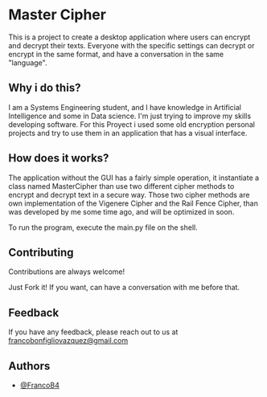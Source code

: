 # Master Cipher

This is a project to create a desktop application where users can encrypt and decrypt their
texts. Everyone with the specific settings can decrypt or encrypt in the same format, 
and have a conversation in the same "language".

## Why i do this?

I am a Systems Engineering student, and I have knowledge in Artificial Intelligence and some
in Data science. I'm just trying to improve my skills developing software. For this Proyect
i used some old encryption personal projects and try to use them in an application that has
a visual interface.

## How does it works?

The application without the GUI has a fairly simple operation, it instantiate a class 
named MasterCipher than use two different cipher methods to encrypt and decrypt text in a 
secure way. Those two cipher methods are own implementation of the Vigenere Cipher and the 
Rail Fence Cipher, than was developed by me some time ago, and will be optimized in soon.

To run the program, execute the main.py file on the shell.

## Contributing

Contributions are always welcome!

Just Fork it! If you want, can have a conversation with me before that. 


## Feedback

If you have any feedback, please reach out to us at francobonfigliovazquez@gmail.com


## Authors

- [@FrancoB4](https://github.com/FrancoB4)
